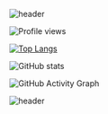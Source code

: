 ![header](https://capsule-render.vercel.app/api?type=waving&color=timeGradient&height=300&section=header&text=TATE_LOG&fontSize=50&animation=twinkling )

![Profile views](https://gpvc.arturio.dev/TATE-Git)  

[![Top Langs](https://github-readme-stats.vercel.app/api/top-langs/?username=TATE-Git)](https://github.com/anuraghazra/github-readme-stats)

![GitHub stats](https://github-readme-stats.vercel.app/api?username=TATE-Git&show_icons=true)  

![GitHub Activity Graph](https://activity-graph.herokuapp.com/graph?username=TATE-Git)  

![header](https://capsule-render.vercel.app/api?type=waving&color=timeGradient&height=300&section=footer&text=&&fontSize=50&animation=twinkling )

<!--
**TATE-Git/TATE-Git** is a ✨ _special_ ✨ repository because its `README.md` (this file) appears on your GitHub profile.

Here are some ideas to get you started:

- 🔭 I’m currently working on ...
- 🌱 I’m currently learning ...
- 👯 I’m looking to collaborate on ...
- 🤔 I’m looking for help with ...
- 💬 Ask me about ...
- 📫 How to reach me: ...
- 😄 Pronouns: ...
- ⚡ Fun fact: ...
-->
